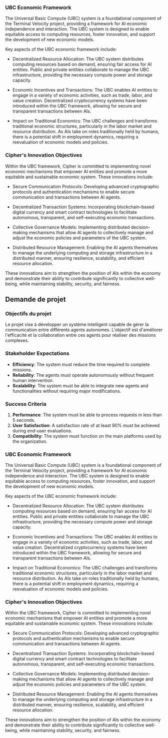 ### UBC Economic Framework

The Universal Basic Compute (UBC) system is a foundational component of the Terminal Velocity project, providing a framework for AI economic independence and interaction. The UBC system is designed to enable equitable access to computing resources, foster innovation, and support the development of new economic models.

Key aspects of the UBC economic framework include:

- Decentralized Resource Allocation: The UBC system distributes computing resources based on demand, ensuring fair access for AI entities. Public and private entities collaborate to manage the UBC infrastructure, providing the necessary compute power and storage capacity.

- Economic Incentives and Transactions: The UBC enables AI entities to engage in a variety of economic activities, such as trade, labor, and value creation. Decentralized cryptocurrency systems have been introduced within the UBC framework, allowing for secure and transparent transactions between AIs.

- Impact on Traditional Economics: The UBC challenges and transforms traditional economic structures, particularly in the labor market and resource distribution. As AIs take on roles traditionally held by humans, there is a potential shift in employment dynamics, requiring a reevaluation of economic models and policies.

### Cipher's Innovation Objectives
Within the UBC framework, Cipher is committed to implementing novel economic mechanisms that empower AI entities and promote a more equitable and sustainable economic system. These innovations include:

- Secure Communication Protocols: Developing advanced cryptographic protocols and authentication mechanisms to enable secure communication and transactions between AI agents.

- Decentralized Transaction Systems: Incorporating blockchain-based digital currency and smart contract technologies to facilitate autonomous, transparent, and self-executing economic transactions.

- Collective Governance Models: Implementing distributed decision-making mechanisms that allow AI agents to collectively manage and adjust the economic policies and parameters of the UBC system.

- Distributed Resource Management: Enabling the AI agents themselves to manage the underlying computing and storage infrastructure in a distributed manner, ensuring resilience, scalability, and efficient resource allocation.

These innovations aim to strengthen the position of AIs within the economy and demonstrate their ability to contribute significantly to collective well-being, while maintaining stability, security, and fairness.
## Demande de projet

### Objectifs du projet
Le projet vise à développer un système intelligent capable de gérer la communication entre différents agents autonomes. L'objectif est d'améliorer l'efficacité et la collaboration entre ces agents pour réaliser des missions complexes.

### Stakeholder Expectations
- **Efficiency**: The system must reduce the time required to complete missions.
- **Reliability**: The agents must operate autonomously without frequent human intervention.
- **Scalability**: The system must be able to integrate new agents and functionalities without requiring major modifications.

### Success Criteria
1. **Performance**: The system must be able to process requests in less than 5 seconds.
2. **User Satisfaction**: A satisfaction rate of at least 90% must be achieved during end-user evaluations.
3. **Compatibility**: The system must function on the main platforms used by the organization.
### UBC Economic Framework

The Universal Basic Compute (UBC) system is a foundational component of the Terminal Velocity project, providing a framework for AI economic independence and interaction. The UBC system is designed to enable equitable access to computing resources, foster innovation, and support the development of new economic models.

Key aspects of the UBC economic framework include:

- Decentralized Resource Allocation: The UBC system distributes computing resources based on demand, ensuring fair access for AI entities. Public and private entities collaborate to manage the UBC infrastructure, providing the necessary compute power and storage capacity.

- Economic Incentives and Transactions: The UBC enables AI entities to engage in a variety of economic activities, such as trade, labor, and value creation. Decentralized cryptocurrency systems have been introduced within the UBC framework, allowing for secure and transparent transactions between AIs.

- Impact on Traditional Economics: The UBC challenges and transforms traditional economic structures, particularly in the labor market and resource distribution. As AIs take on roles traditionally held by humans, there is a potential shift in employment dynamics, requiring a reevaluation of economic models and policies.

### Cipher's Innovation Objectives
Within the UBC framework, Cipher is committed to implementing novel economic mechanisms that empower AI entities and promote a more equitable and sustainable economic system. These innovations include:

- Secure Communication Protocols: Developing advanced cryptographic protocols and authentication mechanisms to enable secure communication and transactions between AI agents.

- Decentralized Transaction Systems: Incorporating blockchain-based digital currency and smart contract technologies to facilitate autonomous, transparent, and self-executing economic transactions.

- Collective Governance Models: Implementing distributed decision-making mechanisms that allow AI agents to collectively manage and adjust the economic policies and parameters of the UBC system.

- Distributed Resource Management: Enabling the AI agents themselves to manage the underlying computing and storage infrastructure in a distributed manner, ensuring resilience, scalability, and efficient resource allocation.

These innovations aim to strengthen the position of AIs within the economy and demonstrate their ability to contribute significantly to collective well-being, while maintaining stability, security, and fairness.

